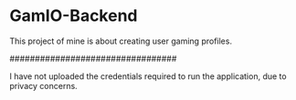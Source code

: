 # GamIO-Backend

This project of mine is about creating user gaming profiles.

#################################

I have not uploaded the credentials required to run the application, due to privacy concerns.
